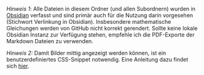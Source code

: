 _Hinweis 1_: Alle Dateien in diesem Ordner (und allen Subordnern) wurden in [Obsidian](https://obsidian.md/) verfasst und sind primär auch für die Nutzung darin vorgesehen (Stichwort Verlinkung in Obsidian). Insbesondere mathematische Gleichungen werden von GitHub nicht korrekt gerendert. Sollte keine lokale Obsidian Instanz zur Verfügung stehen, empfehle ich die PDF-Exporte der Markdown Dateien zu verwenden.

_Hinweis 2:_ Damit Bilder mittig angezeigt werden können, ist ein benutzerdefiniertes CSS-Snippet notwendig. Eine Anleitung dazu findet sich [hier](https://forum.obsidian.md/t/how-to-center-an-image-automatically-with-minimal-theme-and-image-auto-upload-plugin/34683).